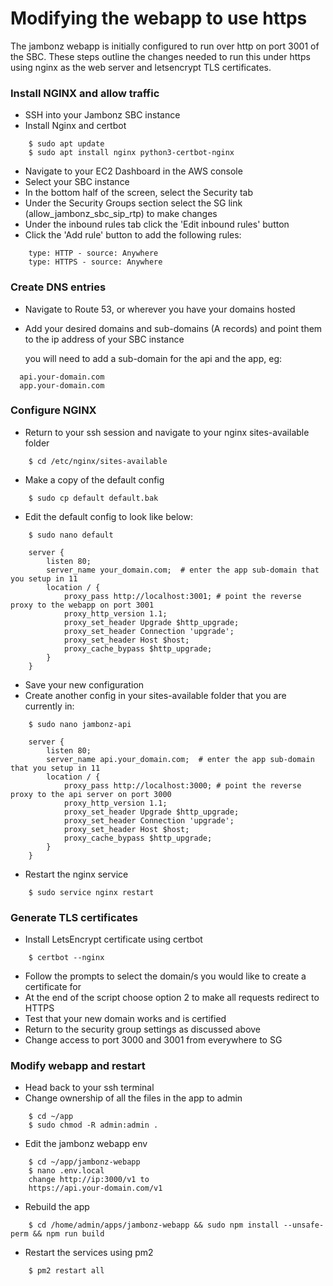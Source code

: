 # Modifying the webapp to use https

The jambonz webapp is initially configured to run over http on port 3001 of the SBC.  These steps outline the changes needed to run this under https using nginx as the web server and letsencrypt TLS certificates.

### Install NGINX and allow traffic

* SSH into your Jambonz SBC instance
* Install Nginx and certbot
```shell
    $ sudo apt update
    $ sudo apt install nginx python3-certbot-nginx
```
* Navigate to your EC2 Dashboard in the AWS console
* Select your SBC instance
* In the bottom half of the screen, select the Security tab
* Under the Security Groups section select the SG link (allow_jambonz_sbc_sip_rtp) to make changes
* Under the inbound rules tab click the 'Edit inbound rules' button
* Click the 'Add rule' button to add the following rules:
```shell
    type: HTTP - source: Anywhere
    type: HTTPS - source: Anywhere
```

### Create DNS entries

* Navigate to Route 53, or wherever you have your domains hosted
* Add your desired domains and sub-domains (A records) and point them to the ip address of your SBC instance

	you will need to add a sub-domain for the api and the app, eg: 
```
  api.your-domain.com
  app.your-domain.com
```	

### Configure NGINX

* Return to your ssh session and navigate to your nginx sites-available folder
```shell
    $ cd /etc/nginx/sites-available
```
* Make a copy of the default config
```shell
    $ sudo cp default default.bak
```
* Edit the default config to look like below:
```shell
    $ sudo nano default

    server {
        listen 80;
        server_name your_domain.com;  # enter the app sub-domain that you setup in 11
        location / {
            proxy_pass http://localhost:3001; # point the reverse proxy to the webapp on port 3001
            proxy_http_version 1.1;
            proxy_set_header Upgrade $http_upgrade;
            proxy_set_header Connection 'upgrade';
            proxy_set_header Host $host;
            proxy_cache_bypass $http_upgrade;
        }
    }
```
* Save your new configuration
* Create another config in your sites-available folder that you are currently in:
```shell
    $ sudo nano jambonz-api

    server {
        listen 80;
        server_name api.your_domain.com;  # enter the app sub-domain that you setup in 11
        location / {
            proxy_pass http://localhost:3000; # point the reverse proxy to the api server on port 3000
            proxy_http_version 1.1;
            proxy_set_header Upgrade $http_upgrade;
            proxy_set_header Connection 'upgrade';
            proxy_set_header Host $host;
            proxy_cache_bypass $http_upgrade;
        }
    }
```
* Restart the nginx service
```shell
    $ sudo service nginx restart
```

### Generate TLS certificates

* Install LetsEncrypt certificate using certbot
```shell
    $ certbot --nginx
```
* Follow the prompts to select the domain/s you would like to create a certificate for
* At the end of the script choose option 2 to make all requests redirect to HTTPS
* Test that your new domain works and is certified
* Return to the security group settings as discussed above
* Change access to port 3000 and 3001 from everywhere to SG

### Modify webapp and restart

* Head back to your ssh terminal
* Change ownership of all the files in the app to admin
```
	$ cd ~/app
	$ sudo chmod -R admin:admin . 
```
* Edit the jambonz webapp env
```
	$ cd ~/app/jambonz-webapp
	$ nano .env.local
	change http://ip:3000/v1 to
	https://api.your-domain.com/v1
```
* Rebuild the app
```
	$ cd /home/admin/apps/jambonz-webapp && sudo npm install --unsafe-perm && npm run build
```
* Restart the services using pm2
```
	$ pm2 restart all
```